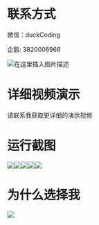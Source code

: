 # 联系方式

微信：duckCoding

企鹅: 3820006966

![在这里插入图片描述](http://upload.cxycsx.vip/91ab4bcb4f2c4c6db86365bb6d6e9c62.jpeg)

# 详细视频演示

请联系我获取更详细的演示视频

# 运行截图

![](http://www.bysj52.com/uploadfile/ueditor/image/202306/%E6%AF%95%E8%AE%BEssm340%E8%B6%85%E5%B8%82%E4%BC%9A%E5%91%98%EF%BC%88%E7%A7%AF%E5%88%86)![](http://www.bysj52.com/uploadfile/ueditor/image/202306/%E6%AF%95%E8%AE%BEssm340%E8%B6%85%E5%B8%82%E4%BC%9A%E5%91%98%EF%BC%88%E7%A7%AF%E5%88%86)![](http://www.bysj52.com/uploadfile/ueditor/image/202306/%E6%AF%95%E8%AE%BEssm340%E8%B6%85%E5%B8%82%E4%BC%9A%E5%91%98%EF%BC%88%E7%A7%AF%E5%88%86)![](http://www.bysj52.com/uploadfile/ueditor/image/202306/%E6%AF%95%E8%AE%BEssm340%E8%B6%85%E5%B8%82%E4%BC%9A%E5%91%98%EF%BC%88%E7%A7%AF%E5%88%86)![](http://www.bysj52.com/uploadfile/ueditor/image/202306/%E6%AF%95%E8%AE%BEssm340%E8%B6%85%E5%B8%82%E4%BC%9A%E5%91%98%EF%BC%88%E7%A7%AF%E5%88%86)

# 为什么选择我

![](http://upload.cxycsx.vip/%E7%A8%8B%E5%BA%8F%E8%AE%BE%E8%AE%A1.png)

